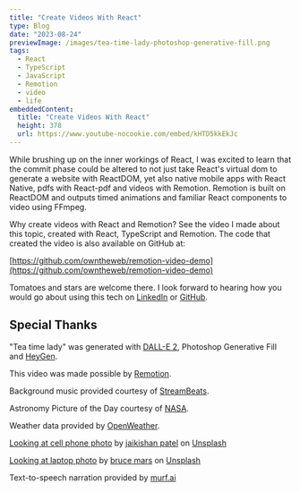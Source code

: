 ```yaml
---
title: "Create Videos With React"
type: Blog
date: "2023-08-24"
previewImage: /images/tea-time-lady-photoshop-generative-fill.png
tags:
  - React
  - TypeScript
  - JavaScript
  - Remotion
  - video
  - life
embeddedContent:
  title: "Create Videos With React"
  height: 378
  url: https://www.youtube-nocookie.com/embed/kHTD5kkEkJc
---
```


While brushing up on the inner workings of React, I was excited to learn that the commit phase could be altered to not just take React's virtual dom to generate a website with ReactDOM, yet also native mobile apps with React Native, pdfs with React-pdf and videos with Remotion. Remotion is built on ReactDOM and outputs timed animations and familiar React components to video using FFmpeg.

Why create videos with React and Remotion? See the video I made about this topic, created with React, TypeScript and Remotion. The code that created the video is also available on GitHub at:

[https://github.com/owntheweb/remotion-video-demo](https://github.com/owntheweb/remotion-video-demo)

Tomatoes and stars are welcome there. I look forward to hearing how you would go about using this tech on [LinkedIn](https://www.linkedin.com/in/interactiveguru/) or [GitHub](https://github.com/owntheweb/).

## Special Thanks

"Tea time lady" was generated with [DALL-E 2](https://openai.com/dall-e-2), Photoshop Generative Fill and [HeyGen](https://www.heygen.com/affiliate-program).

This video was made possible by [Remotion](https://remotion.dev).

Background music provided courtesy of [StreamBeats](https://www.senpai.tv/streambeats/).

Astronomy Picture of the Day courtesy of [NASA](https://api.nasa.gov/).

Weather data provided by [OpenWeather](https://home.openweathermap.org/).

[Looking at cell phone photo](https://github.com/owntheweb/remotion-video-demo/blob/main/public/images/jaikishan-patel-T9H8anqa458-unsplash-cropped.jpg) by [jaikishan patel](https://unsplash.com/@magictype) on [Unsplash](https://unsplash.com/photos/T9H8anqa458)

[Looking at laptop photo](https://github.com/owntheweb/remotion-video-demo/blob/main/public/images/bruce-mars-xj8qrWvuOEs-unsplash-cropped.jpg) by [bruce mars](https://unsplash.com/@brucemars) on [Unsplash](https://unsplash.com/photos/xj8qrWvuOEs)

Text-to-speech narration provided by [murf.ai](https://murf.a)
